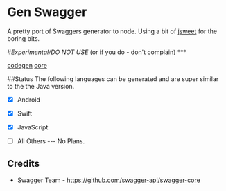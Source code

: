 Gen Swagger
===
A pretty port of Swaggers generator to node.  Using a bit of [jsweet](https://jsweet.org) for the boring bits.

#*Experimental/DO NOT USE* (or if you do - don't complain) ***

[codegen](https://github.com/swagger-api/swagger-codegen/blob/2.3.0/modules/swagger-codegen)
[core](https://github.com/swagger-api/swagger-core.git)


##Status
The following languages can be generated and are super similar to the the Java version.

 - [x] Android 
 - [x] Swift 
 - [x] JavaScript
 - [ ] All Others --- No Plans.
 
 
## Credits
- Swagger Team - https://github.com/swagger-api/swagger-core
